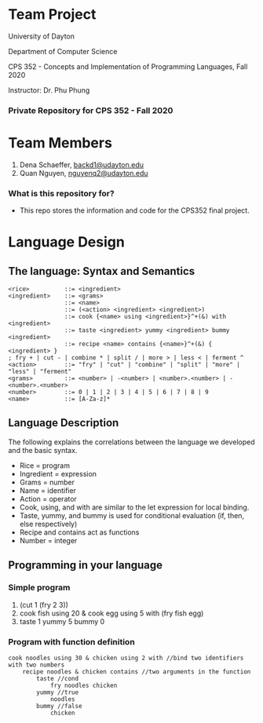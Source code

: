 # Team Project #

University of Dayton 

Department of Computer Science

CPS 352 - Concepts and Implementation of Programming Languages, Fall 2020

Instructor: Dr. Phu Phung

### Private Repository for CPS 352 - Fall 2020 ###

# Team Members

1. Dena Schaeffer, <backd1@udayton.edu>
2. Quan Nguyen, <nguyenq2@udayton.edu>

### What is this repository for? ###
- This repo stores the information and code for the CPS352 final project.

# Language Design
## The language: Syntax and Semantics
```{bnf}
<rice>          ::= <ingredient>
<ingredient> 	::= <grams>
		        ::= <name>
		        ::= (<action> <ingredient> <ingredient>)
		        ::= cook {<name> using <ingredient>}^+(&) with <ingredient>
		        ::= taste <ingredient> yummy <ingredient> bummy <ingredient>
		        ::= recipe <name> contains {<name>}^+(&) { <ingredient> }
; fry + | cut - | combine * | split / | more > | less < | ferment ^ 
<action>        ::= "fry" | "cut" | "combine" | "split" | "more" | "less" | "ferment"  
<grams>         ::= <number> | -<number> | <number>.<number> | -<number>.<number>
<number>        ::= 0 | 1 | 2 | 3 | 4 | 5 | 6 | 7 | 8 | 9
<name>          ::= [A-Za-z]*
```
## Language Description
The following explains the correlations between the language we developed and the basic syntax.

* Rice = program
* Ingredient = expression
* Grams = number
* Name = identifier
* Action = operator
* Cook, using, and with are similar to the let expression for local binding. 
* Taste, yummy, and bummy is used for conditional evaluation (if, then, else respectively)
* Recipe and contains act as functions
* Number = integer 

## Programming in your language
### Simple program
1. (cut 1 (fry 2 3))
2. cook fish using 20 & cook egg using 5 with (fry fish egg)
3. taste 1 yummy 5 bummy 0

### Program with function definition

```
cook noodles using 30 & chicken using 2 with //bind two identifiers with two numbers
	recipe noodles & chicken contains //two arguments in the function
		taste //cond
			fry noodles chicken				
		yummy //true
			noodles
		bummy //false
			chicken
```
